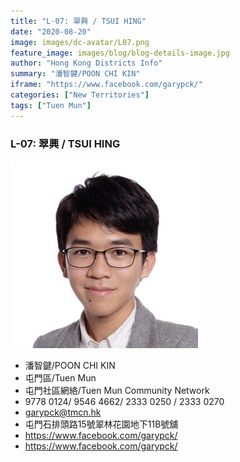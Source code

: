 ```yaml
---
title: "L-07: 翠興 / TSUI HING"
date: "2020-08-20"
image: images/dc-avatar/L07.png
feature_image: images/blog/blog-details-image.jpg
author: "Hong Kong Districts Info"
summary: "潘智鍵/POON CHI KIN"
iframe: "https://www.facebook.com/garypck/"
categories: ["New Territories"]
tags: ["Tuen Mun"]
---
```


### L-07: 翠興 / TSUI HING  
![](/images/dc-avatar/L07.png)  

 - 潘智鍵/POON CHI KIN  
 - 屯門區/Tuen Mun  
 - 屯門社區網絡/Tuen Mun Community Network  
 - 9778 0124/ 9546 4662/ 2333 0250 / 2333 0270  
 - garypck@tmcn.hk  
 - 屯門石排頭路15號翠林花園地下11B號舖  
 - https://www.facebook.com/garypck/  
 - https://www.facebook.com/garypck/
